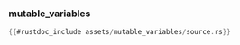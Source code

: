 ### mutable_variables

```rust
{{#rustdoc_include assets/mutable_variables/source.rs}}
```
<div class="flex-container vis_block" style="position:relative; margin-left:-75px; margin-right:-75px; display: none;">
	<object type="image/svg+xml" class="mutable_variables code_panel" data="assets/mutable_variables/vis_code.svg"></object>
	<object type="image/svg+xml" class="mutable_variables tl_panel" data="assets/mutable_variables/vis_timeline.svg" style="width: auto;" onmouseenter="helpers('mutable_variables')"></object>
</div>